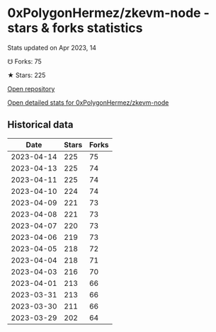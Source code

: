 # 0xPolygonHermez/zkevm-node - stars & forks statistics

Stats updated on Apr 2023, 14

☋ Forks: 75

★ Stars: 225

[Open repository](https://github.com/0xPolygonHermez/zkevm-node)

[Open detailed stats for 0xPolygonHermez/zkevm-node](https://reviewgithub.com/rep/0xPolygonHermez/zkevm-node)

## Historical data
| Date | Stars | Forks |
|------|-------|-------|
| 2023-04-14 | 225 | 75 | 
| 2023-04-13 | 225 | 74 | 
| 2023-04-11 | 225 | 74 | 
| 2023-04-10 | 224 | 74 | 
| 2023-04-09 | 221 | 73 | 
| 2023-04-08 | 221 | 73 | 
| 2023-04-07 | 220 | 73 | 
| 2023-04-06 | 219 | 73 | 
| 2023-04-05 | 218 | 72 | 
| 2023-04-04 | 218 | 71 | 
| 2023-04-03 | 216 | 70 | 
| 2023-04-01 | 213 | 66 | 
| 2023-03-31 | 213 | 66 | 
| 2023-03-30 | 211 | 66 | 
| 2023-03-29 | 202 | 64 | 

